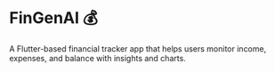 # FinGenAI 💰
A Flutter-based financial tracker app that helps users monitor income, expenses, and balance with insights and charts.


